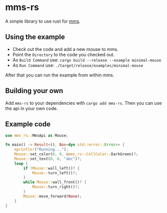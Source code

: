 # mms-rs

A simple library to use rust for [mms](https://github.com/mackorone/mms).

## Using the example

- Check out the code and add a new mouse to mms.
- Point the `Directory` to the code you checked out.
- As `Build Command` use: `cargo build --release --example minimal-mouse`
- As `Run Command` use: `./target/release/examples/minimal-mouse`

After that you can run the example from within mms.

## Building your own

Add `mms-rs` to your dependencies with `cargo add mms-rs`. Then you can use the api in your own code.

## Example code
```rs
use mms_rs::MmsApi as Mouse;

fn main() -> Result<(), Box<dyn std::error::Error>> {
    eprintln!("Running...");
    Mouse::set_color(0, 0, &mms_rs::CellColor::DarkGreen)?;
    Mouse::set_text(0, 0, "abc")?;
    loop {
        if !Mouse::wall_left()? {
            Mouse::turn_left()?;
        }
        while Mouse::wall_front()? {
            Mouse::turn_right()?;
        }
        Mouse::move_forward(None);
    }
}
```
